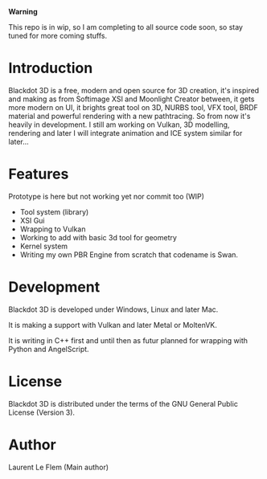 **Warning**

This repo is in wip, so I am completing to all source code soon, so stay tuned for more coming stuffs.


Introduction
============

Blackdot 3D is a free, modern and open source for 3D creation, it's inspired and making as from Softimage XSI and Moonlight Creator between, 
it gets more modern on UI, it brights great tool on 3D, NURBS tool, VFX tool, BRDF material and powerful rendering with a new pathtracing.
So from now it's heavily in development. I still am working on Vulkan, 3D modelling, rendering and later I will integrate animation and ICE system
similar for later...


Features
============

Prototype is here but not working yet nor commit too (WIP)
- Tool system (library)
- XSI Gui
- Wrapping to Vulkan
- Working to add with basic 3d tool for geometry
- Kernel system
- Writing my own PBR Engine from scratch that codename is Swan.
 

Development
============

Blackdot 3D is developed under Windows, Linux and later Mac.

It is making a support with Vulkan and later Metal or MoltenVK.

It is writing in C++ first and until then as futur planned for wrapping with Python and AngelScript.


License
============

Blackdot 3D is distributed under the terms of the GNU General Public License (Version 3).


Author
============

Laurent Le Flem (Main author)
